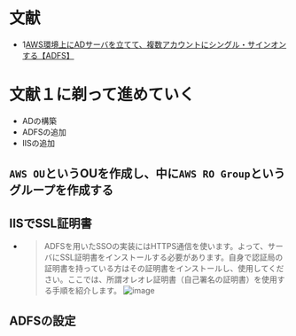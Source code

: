 # 文献
- 1[AWS環境上にADサーバを立てて、複数アカウントにシングル・サインオンする【ADFS】](https://qiita.com/Yuki_BB3/items/6d5db6486d915e8b5c5a)

# 文献１に剃って進めていく
- ADの構築
- ADFSの追加
- IISの追加

## `AWS OU`というOUを作成し、中に`AWS RO Group`というグループを作成する

## IISでSSL証明書
- >ADFSを用いたSSOの実装にはHTTPS通信を使います。よって、サーバにSSL証明書をインストールする必要があります。自身で認証局の証明書を持っている方はその証明書をインストールし、使用してください。ここでは、所謂オレオレ証明書（自己署名の証明書）を使用する手順を紹介します。
![image](https://user-images.githubusercontent.com/60077121/103264629-996c7c80-49ee-11eb-98f6-ca2a8a0a3b67.png)

## ADFSの設定
